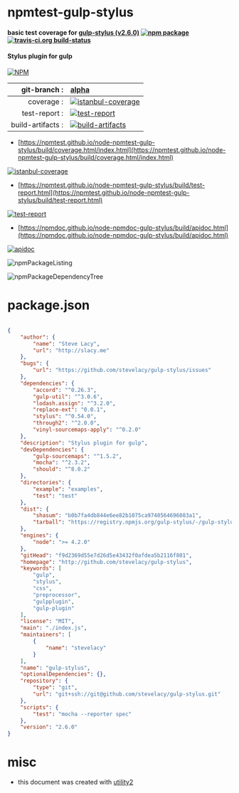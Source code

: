 # npmtest-gulp-stylus

#### basic test coverage for  [gulp-stylus (v2.6.0)](http://github.com/stevelacy/gulp-stylus)  [![npm package](https://img.shields.io/npm/v/npmtest-gulp-stylus.svg?style=flat-square)](https://www.npmjs.org/package/npmtest-gulp-stylus) [![travis-ci.org build-status](https://api.travis-ci.org/npmtest/node-npmtest-gulp-stylus.svg)](https://travis-ci.org/npmtest/node-npmtest-gulp-stylus)

#### Stylus plugin for gulp

[![NPM](https://nodei.co/npm/gulp-stylus.png?downloads=true&downloadRank=true&stars=true)](https://www.npmjs.com/package/gulp-stylus)

| git-branch : | [alpha](https://github.com/npmtest/node-npmtest-gulp-stylus/tree/alpha)|
|--:|:--|
| coverage : | [![istanbul-coverage](https://npmtest.github.io/node-npmtest-gulp-stylus/build/coverage.badge.svg)](https://npmtest.github.io/node-npmtest-gulp-stylus/build/coverage.html/index.html)|
| test-report : | [![test-report](https://npmtest.github.io/node-npmtest-gulp-stylus/build/test-report.badge.svg)](https://npmtest.github.io/node-npmtest-gulp-stylus/build/test-report.html)|
| build-artifacts : | [![build-artifacts](https://npmtest.github.io/node-npmtest-gulp-stylus/glyphicons_144_folder_open.png)](https://github.com/npmtest/node-npmtest-gulp-stylus/tree/gh-pages/build)|

- [https://npmtest.github.io/node-npmtest-gulp-stylus/build/coverage.html/index.html](https://npmtest.github.io/node-npmtest-gulp-stylus/build/coverage.html/index.html)

[![istanbul-coverage](https://npmtest.github.io/node-npmtest-gulp-stylus/build/screenCapture.buildCi.browser.%252Ftmp%252Fbuild%252Fcoverage.lib.html.png)](https://npmtest.github.io/node-npmtest-gulp-stylus/build/coverage.html/index.html)

- [https://npmtest.github.io/node-npmtest-gulp-stylus/build/test-report.html](https://npmtest.github.io/node-npmtest-gulp-stylus/build/test-report.html)

[![test-report](https://npmtest.github.io/node-npmtest-gulp-stylus/build/screenCapture.buildCi.browser.%252Ftmp%252Fbuild%252Ftest-report.html.png)](https://npmtest.github.io/node-npmtest-gulp-stylus/build/test-report.html)

- [https://npmdoc.github.io/node-npmdoc-gulp-stylus/build/apidoc.html](https://npmdoc.github.io/node-npmdoc-gulp-stylus/build/apidoc.html)

[![apidoc](https://npmdoc.github.io/node-npmdoc-gulp-stylus/build/screenCapture.buildCi.browser.%252Ftmp%252Fbuild%252Fapidoc.html.png)](https://npmdoc.github.io/node-npmdoc-gulp-stylus/build/apidoc.html)

![npmPackageListing](https://npmtest.github.io/node-npmtest-gulp-stylus/build/screenCapture.npmPackageListing.svg)

![npmPackageDependencyTree](https://npmtest.github.io/node-npmtest-gulp-stylus/build/screenCapture.npmPackageDependencyTree.svg)



# package.json

```json

{
    "author": {
        "name": "Steve Lacy",
        "url": "http://slacy.me"
    },
    "bugs": {
        "url": "https://github.com/stevelacy/gulp-stylus/issues"
    },
    "dependencies": {
        "accord": "^0.26.3",
        "gulp-util": "^3.0.6",
        "lodash.assign": "^3.2.0",
        "replace-ext": "0.0.1",
        "stylus": "^0.54.0",
        "through2": "^2.0.0",
        "vinyl-sourcemaps-apply": "^0.2.0"
    },
    "description": "Stylus plugin for gulp",
    "devDependencies": {
        "gulp-sourcemaps": "^1.5.2",
        "mocha": "^2.3.2",
        "should": "^8.0.2"
    },
    "directories": {
        "example": "examples",
        "test": "test"
    },
    "dist": {
        "shasum": "b0b7fa4db844e6ee82b1075ca9740564696083a1",
        "tarball": "https://registry.npmjs.org/gulp-stylus/-/gulp-stylus-2.6.0.tgz"
    },
    "engines": {
        "node": ">= 4.2.0"
    },
    "gitHead": "f9d2369d55e7d26d5e43432f0afdea5b2116f801",
    "homepage": "http://github.com/stevelacy/gulp-stylus",
    "keywords": [
        "gulp",
        "stylus",
        "css",
        "preprocessor",
        "gulpplugin",
        "gulp-plugin"
    ],
    "license": "MIT",
    "main": "./index.js",
    "maintainers": [
        {
            "name": "stevelacy"
        }
    ],
    "name": "gulp-stylus",
    "optionalDependencies": {},
    "repository": {
        "type": "git",
        "url": "git+ssh://git@github.com/stevelacy/gulp-stylus.git"
    },
    "scripts": {
        "test": "mocha --reporter spec"
    },
    "version": "2.6.0"
}
```



# misc
- this document was created with [utility2](https://github.com/kaizhu256/node-utility2)
